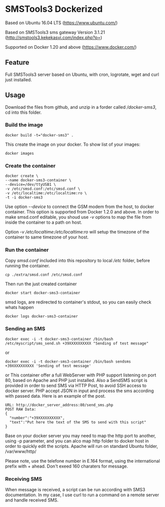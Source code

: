 # SMSTools3 Dockerized

Based on Ubuntu 16.04 LTS (https://www.ubuntu.com/)

Based on SMSTools3 sms gateway Version 3.1.21 (http://smstools3.kekekasvi.com/index.php?p=)

Supported on Docker 1.20 and above (https://www.docker.com/)

## Feature
Full SMSTools3 server based on Ubuntu, with cron, logrotate, wget and curl just installed.

## Usage
Download the files from github, and unzip in a forder called _/docker-sms3_, cd into this folder.

### Build the image
```shell
docker build -t="docker-sms3" .
```
This create the image on your docker. To show list of your images:
```shell
docker images
```
### Create the container
```shell
docker create \
--name docker-sms3-container \
--device=/dev/ttyUSB1 \
-v /etc/smsd.conf:/etc/smsd.conf \
-v /etc/localtime:/etc/localtime:ro \
-t -i docker-sms3
```
Use option _--device_ to connect the GSM modem from the host, to docker container. This option is supported from Docker 1.2.0 and above.
In order to make smsd.conf editable, you shoud use _-v_ options to map the file from inside the container to a path on host.

Option _-v /etc/localtime:/etc/localtime:ro_ will setup the timezone of the container to same timezone of your host.

### Run the container
Copy _smsd.conf_ included into this repository to local _/etc_ folder, before running the container.
```shell
cp ./extra/smsd.conf /etc/smsd.conf
```
Then run the just created container
```shell
docker start docker-sms3-container
```
smsd logs, are redirected to container's stdout, so you can easily check whats happen
```shell
docker logs docker-sms3-container
```
### Sending an SMS
```shell
docker exec -i -t docker-sms3-container /bin/bash /etc/myscript/sms_send.sh +39XXXXXXXXXX "Sending of test message"
```
or
```shell
docker exec -i -t docker-sms3-container /bin/bash sendsms +39XXXXXXXXXX 'Sending of test message'
```
or
This container offer a full WebServer with PHP support listening on port 80, based on Apache and PHP just installed. Also a SendSMS script is provided in order to send SMS via HTTP Post, to avoid SSH access to docker server. PHP accept JSON in input and process the sms according with passed data. Here is an example of the post.
```shell
URL: http://docker_server_address:80/send_sms.php
POST RAW Data:
{
  "number":"+39XXXXXXXXXX",
  "text":"Put here the text of the SMS to send with this script"
}
```
Base on your docker server you may need to map the http port to another, using -p parameter, and you can alco map http folder to docker host in order to quickly edit the scripts. Apache will run on standard Ubuntu folder, /var/www/http/

Please note, use the telefone number in E.164 format, using the international prefix with + ahead. Don't exeed 160 charaters for message.

### Receiving SMS

When message is received, a script can be run according with SMS3 documentation. In my case, I use curl to run a command on a remote server and handle received SMS.
